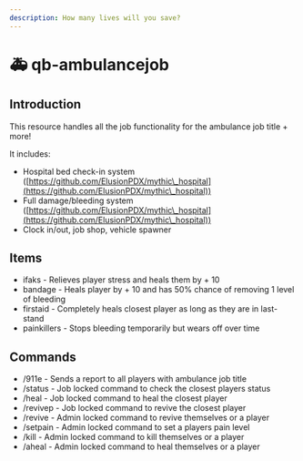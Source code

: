 ```yaml
---
description: How many lives will you save?
---
```


# 🚑 qb-ambulancejob

## Introduction

This resource handles all the job functionality for the ambulance job title + more!

It includes:

* Hospital bed check-in system ([https://github.com/ElusionPDX/mythic\_hospital](https://github.com/ElusionPDX/mythic\_hospital))
* Full damage/bleeding system ([https://github.com/ElusionPDX/mythic\_hospital](https://github.com/ElusionPDX/mythic\_hospital))
* Clock in/out, job shop, vehicle spawner


## Items

* ifaks - Relieves player stress and heals them by + 10
* bandage - Heals player by + 10 and has 50% chance of removing 1 level of bleeding
* firstaid - Completely heals closest player as long as they are in last-stand
* painkillers - Stops bleeding temporarily but wears off over time


## Commands

* /911e - Sends a report to all players with ambulance job title
* /status - Job locked command to check the closest players status
* /heal - Job locked command to heal the closest player
* /revivep - Job locked command to revive the closest player
* /revive - Admin locked command to revive themselves or a player
* /setpain - Admin locked command to set a players pain level
* /kill - Admin locked command to kill themselves or a player
* /aheal - Admin locked command to heal themselves or a player
